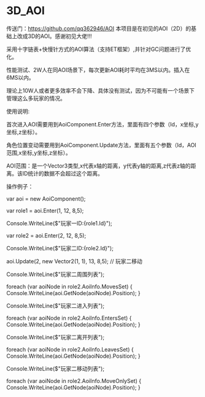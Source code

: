 # 3D_AOI
传送门：https://github.com/qq362946/AOI
本项目是在初见的AOI（2D）的基础上改成3D的AOI。感谢初见大佬!!!

采用十字链表+快慢针方式的AOI算法（支持ET框架）,并针对GC问题进行了优化。

性能测试、2W人在同AOI场景下，每次更新AOI耗时平均在3MS以内。插入在6MS以内。

理论上10W人或者更多效率不会下降、具体没有测试，因为不可能有一个场景下管理这么多玩家的情况。

使用说明:

首次进入AOI需要用到AoiComponent.Enter方法，里面有四个参数（Id，x坐标,y坐标,z坐标）。

角色位置变动需要用到AoiComponent.Update方法，里面有五个参数（Id，AOI范围,x坐标,y坐标,z坐标）。

AOI范围：是一个Vector3类型,x代表x轴的距离，y代表y轴的距离,z代表z轴的距离。该ID统计的数据不会超过这个距离。

操作例子：

var aoi = new AoiComponent();

var role1 = aoi.Enter(1, 12, 8,5);

Console.WriteLine($"玩家一ID:{role1.Id}");

var role2 = aoi.Enter(2, 12, 8,5);

Console.WriteLine($"玩家二ID:{role2.Id}");

aoi.Update(2, new Vector2(1, 1), 13, 8,5); // 玩家二移动

Console.WriteLine($"玩家二周围列表");

foreach (var aoiNode in role2.AoiInfo.MovesSet) { Console.WriteLine(aoi.GetNode(aoiNode).Position); }

Console.WriteLine($"玩家二进入列表");

foreach (var aoiNode in role2.AoiInfo.EntersSet) { Console.WriteLine(aoi.GetNode(aoiNode).Position); }

Console.WriteLine($"玩家二离开列表");

foreach (var aoiNode in role2.AoiInfo.LeavesSet) { Console.WriteLine(aoi.GetNode(aoiNode).Position); }

Console.WriteLine($"玩家二移动列表");

foreach (var aoiNode in role2.AoiInfo.MoveOnlySet) { Console.WriteLine(aoi.GetNode(aoiNode).Position); }
